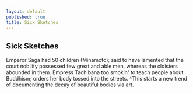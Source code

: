 ```yaml
---
layout: default
published: true
title: Sick Sketches
---
```


## Sick Sketches

Emperor Saga had 50 children (Minamoto); said to have lamented that the court nobility possessed few great and able men, whereas the cloisters abounded in them. Empress Tachibana too smokin' to teach people about Buddhism; orders her body tossed into the streets. ^This starts a new trend of documenting the decay of beautiful bodies via art.
